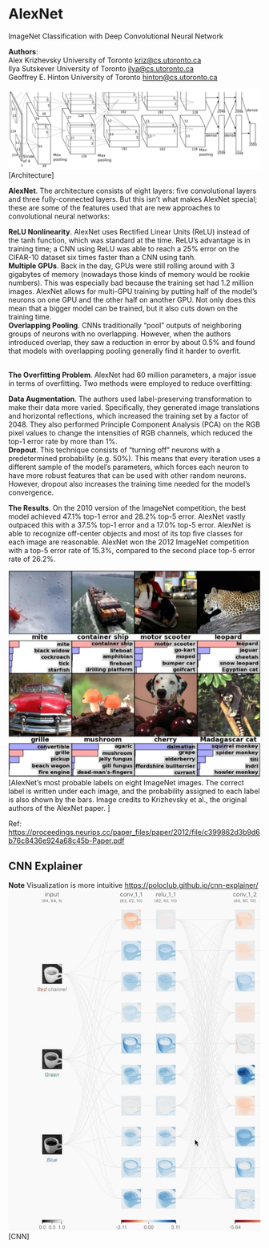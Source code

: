# AlexNet
ImageNet Classification with Deep Convolutional Neural Network <br>

**Authors**:<br>
Alex Krizhevsky
University of Toronto 
kriz@cs.utoronto.ca <br>
Ilya Sutskever
University of Toronto
ilya@cs.utoronto.ca<br>
Geoffrey E. Hinton
University of Toronto
hinton@cs.utoronto.ca

![architecture](resource/images/alexnet.webp)[Architecture]

**AlexNet**. The architecture consists of eight layers: five convolutional layers and three fully-connected layers. But this isn’t what makes AlexNet special; these are some of the features used that are new approaches to convolutional neural networks:

**ReLU Nonlinearity**. AlexNet uses Rectified Linear Units (ReLU) instead of the tanh function, which was standard at the time. ReLU’s advantage is in training time; a CNN using ReLU was able to reach a 25% error on the CIFAR-10 dataset six times faster than a CNN using tanh.<br>
**Multiple GPUs**. Back in the day, GPUs were still rolling around with 3 gigabytes of memory (nowadays those kinds of memory would be rookie numbers). This was especially bad because the training set had 1.2 million images. AlexNet allows for multi-GPU training by putting half of the model’s neurons on one GPU and the other half on another GPU. Not only does this mean that a bigger model can be trained, but it also cuts down on the training time. <br>
**Overlapping Pooling**. CNNs traditionally “pool” outputs of neighboring groups of neurons with no overlapping. However, when the authors introduced overlap, they saw a reduction in error by about 0.5% and found that models with overlapping pooling generally find it harder to overfit. <br><br>

**The Overfitting Problem**. AlexNet had 60 million parameters, a major issue in terms of overfitting. Two methods were employed to reduce overfitting:

**Data Augmentation**. The authors used label-preserving transformation to make their data more varied. Specifically, they generated image translations and horizontal reflections, which increased the training set by a factor of 2048. They also performed Principle Component Analysis (PCA) on the RGB pixel values to change the intensities of RGB channels, which reduced the top-1 error rate by more than 1%.<br>
**Dropout**. This technique consists of “turning off” neurons with a predetermined probability (e.g. 50%). This means that every iteration uses a different sample of the model’s parameters, which forces each neuron to have more robust features that can be used with other random neurons. However, dropout also increases the training time needed for the model’s convergence. <br>

**The Results**. On the 2010 version of the ImageNet competition, the best model achieved 47.1% top-1 error and 28.2% top-5 error. AlexNet vastly outpaced this with a 37.5% top-1 error and a 17.0% top-5 error. AlexNet is able to recognize off-center objects and most of its top five classes for each image are reasonable. AlexNet won the 2012 ImageNet competition with a top-5 error rate of 15.3%, compared to the second place top-5 error rate of 26.2%.

![Smaples](resource/images/alexnet_1.webp)[AlexNet’s most probable labels on eight ImageNet images. The correct label is written under each image, and the probability assigned to each label is also shown by the bars. Image credits to Krizhevsky et al., the original authors of the AlexNet paper.
]

Ref: https://proceedings.neurips.cc/paper_files/paper/2012/file/c399862d3b9d6b76c8436e924a68c45b-Paper.pdf

## CNN Explainer
**Note** Visualization is more intuitive
https://poloclub.github.io/cnn-explainer/ <br>
![CNN](resource/images/convlayer_overview_demo.gif)[CNN]